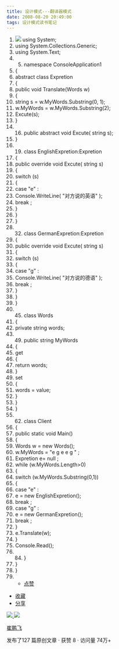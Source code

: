 ```yaml
---
title: 设计模式---翻译器模式
date: 2008-08-20 20:49:00
tags: 设计模式读书笔记
---
```

  1. ![](https://p-blog.csdn.net/images/p_blog_csdn_net/cuipengfei1/EntryImages/20080820/ClassDiagram1.jpg) using  System; 
  2. using  System.Collections.Generic; 
  3. using  System.Text; 
  4.   5. namespace  ConsoleApplication1 
  6. { 
  7. abstract  class  Expretion 
  8. { 
  9. public  void  Translate(Words w) 
  10. { 
  11. string  s = w.MyWords.Substring(0, 1); 
  12. w.MyWords = w.MyWords.Substring(2); 
  13. Excute(s); 
  14. } 
  15.   16. public  abstract  void  Excute(  string  s); 
  17. } 
  18.   19. class  EnglishExpretion:Expretion 
  20. { 
  21. public  override  void  Excute(  string  s) 
  22. { 
  23. switch  (s) 
  24. { 
  25. case  "e"  : 
  26. Console.WriteLine(  "对方说的英语"  ); 
  27. break  ; 
  28. } 
  29. } 
  30. } 
  31.   32. class  GermanExpretion:Expretion 
  33. { 
  34. public  override  void  Excute(  string  s) 
  35. { 
  36. switch  (s) 
  37. { 
  38. case  "g"  : 
  39. Console.WriteLine(  "对方说的德语"  ); 
  40. break  ; 
  41. } 
  42. } 
  43. } 
  44.   45. class  Words 
  46. { 
  47. private  string  words; 
  48.   49. public  string  MyWords 
  50. { 
  51. get 
  52. { 
  53. return  words; 
  54. } 
  55. set 
  56. { 
  57. words = value; 
  58. } 
  59. } 
  60. } 
  61.   62. class  Client 
  63. { 
  64. public  static  void  Main() 
  65. { 
  66. Words w =  new  Words(); 
  67. w.MyWords =  "e g e e g "  ; 
  68. Expretion e=  null  ; 
  69. while  (w.MyWords.Length>0) 
  70. { 
  71. switch  (w.MyWords.Substring(0,1)) 
  72. { 
  73. case  "e"  : 
  74. e =  new  EnglishExpretion(); 
  75. break  ; 
  76. case  "g"  : 
  77. e =  new  GermanExpretion(); 
  78. break  ; 
  79. } 
  80. e.Translate(w); 
  81. } 
  82. Console.Read(); 
  83.   84. } 
  85. } 
  86. } 
  87.   * [ 点赞  ](javascript:;)
  * [ 收藏  ](javascript:;)
  * [ 分享 ](javascript:;)

[ ![](https://profile.csdnimg.cn/5/2/5/3_cuipengfei1)
![](https://g.csdnimg.cn/static/user-reg-year/1x/11.png)
](https://blog.csdn.net/cuipengfei1)

[ 崔鹏飞 ](https://blog.csdn.net/cuipengfei1)

发布了127 篇原创文章  ·  获赞 8  ·  访问量 74万+

